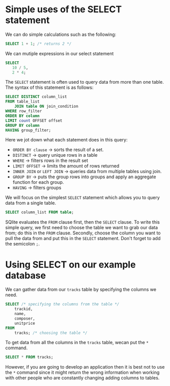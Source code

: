 # Simple uses of the SELECT statement
We can do simple calculations such as the following:
````sql
SELECT 1 + 1; /* returns 2 */
````
We can mutiple expressions in our select statement

````sql
SELECT 
   10 / 5, 
   2 * 4;
````

The `SELECT` statement is often used to query data from more than one table. The syntax of this statement is as follows:
````sql
SELECT DISTINCT column_list
FROM table_list
    JOIN table ON join_condition
WHERE row_filter
ORDER BY column
LIMIT count OFFSET offset
GROUP BY column
HAVING group_filter;
````
Here we jot down what each statement does in this query:
- `ORDER BY clause` -> sorts the result of a set.
- `DISTINCT` -> query unique rows in a table
- `WHERE` -> filters rows in the result set
- `LIMIT OFFSET` -> limits the amount of rows returned 
- `INNER JOIN` or `LEFT JOIN` -> queries data from multiple tables using join.
- `GROUP BY` -> puts the group rows into groups and apply an aggregate function for each group.
- `HAVING` -> filters groups

We will focus on the simplest `SELECT` statement which allows you to query data from a single table.
````sql
SELECT column_list FROM table;
````
SQlite evaluates the `FROM` clause first, then the `SELECT` clause. To write this simple query, we first need to choose the table we want to grab our data from; do this in the `FROM` clause. Secondly, choose the column you want to pull the data from and put this in the `SELECT` statement. Don't forget to add the semicolon `;`.

# Using SELECT on our example database

We can gather data from our `tracks` table by specifying the columns we need.

````sql
SELECT /* specifying the columns from the table */ 
    trackid, 
    name, 
    composer,
    unitprice
FROM 
    tracks; /* choosing the table */
````
To get data from all the columns in the `tracks` table, wecan put the `*` command.

````sql
SELECT * FROM tracks;
````
However, if you are going to develop an application then it is best not to use the `*` command since it might return the wrong information when working with other people who are constantly changing adding columns to tables.





